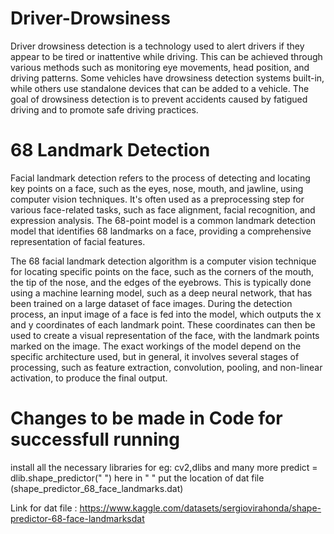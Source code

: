 # Driver-Drowsiness

Driver drowsiness detection is a technology used to alert drivers if they appear to be tired or inattentive while driving. This can be achieved through various methods such as monitoring eye movements, head position, and driving patterns. Some vehicles have drowsiness detection systems built-in, while others use standalone devices that can be added to a vehicle. The goal of drowsiness detection is to prevent accidents caused by fatigued driving and to promote safe driving practices.

# 68 Landmark Detection

Facial landmark detection refers to the process of detecting and locating key points on a face, such as the eyes, nose, mouth, and jawline, using computer vision techniques. It's often used as a preprocessing step for various face-related tasks, such as face alignment, facial recognition, and expression analysis. The 68-point model is a common landmark detection model that identifies 68 landmarks on a face, providing a comprehensive representation of facial features.

The 68 facial landmark detection algorithm is a computer vision technique for locating specific points on the face, such as the corners of the mouth, the tip of the nose, and the edges of the eyebrows. This is typically done using a machine learning model, such as a deep neural network, that has been trained on a large dataset of face images. During the detection process, an input image of a face is fed into the model, which outputs the x and y coordinates of each landmark point. These coordinates can then be used to create a visual representation of the face, with the landmark points marked on the image. The exact workings of the model depend on the specific architecture used, but in general, it involves several stages of processing, such as feature extraction, convolution, pooling, and non-linear activation, to produce the final output.

# Changes to be made in Code for successfull running

install all the necessary libraries for eg: cv2,dlibs and many more
predict = dlib.shape_predictor(" ") here in " " put the location of dat file (shape_predictor_68_face_landmarks.dat)

Link for dat file : https://www.kaggle.com/datasets/sergiovirahonda/shape-predictor-68-face-landmarksdat


